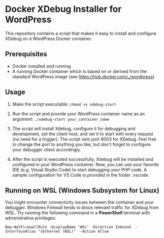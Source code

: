# Docker XDebug Installer for WordPress

This repository contains a script that makes it easy to install and configure XDebug on a WordPress Docker container.

## Prerequisites

- Docker installed and running
- A running Docker container which is based on or derived from the standard WordPress image (see https://hub.docker.com/_/wordpress)

## Usage

1. Make the script executable: `chmod +x xdebug-start`

2. Run the script and provide your WordPress container name as an argument: `./xdebug-start your_container_name`

3. The script will install Xdebug, configure it for debugging and development, set the client host, and set it to start with every request (no need for a trigger). The script sets port 9003 for XDebug. Feel free to change the port to anything you like, but don't forget to configure your debugger client accordingly. 

4. After the script is executed successfully, Xdebug will be installed and configured in your WordPress container. Now, you can use your favorite IDE (e.g. Visual Studio Code) to start debugging your PHP code. A sample configuration for VS Code is provided in the folder .vscode.

## Running on WSL (Windows Subsystem for Linux)

You might encounter connectivity issues between the container and your debugger. Windows Firewall tends to block relevant traffic for XDebug from WSL. 
Try running the following command in a **PowerShell** terminal with administrative privileges:

`New-NetFirewallRule -DisplayName "WSL" -Direction Inbound  -InterfaceAlias "vEthernet (WSL)"  -Action Allow`
